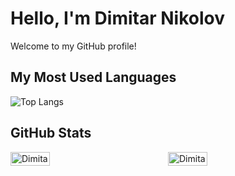 # Hello, I'm Dimitar Nikolov

Welcome to my GitHub profile!

## My Most Used Languages

![Top Langs](https://github-readme-stats.vercel.app/api/top-langs/?username=Dimitar759&layout=compact)

## GitHub Stats

<div style="display: flex; flex-direction: row;">
    <div style="width: 50%;">
        <a href="https://github.com/Dimitar759/github-readme-stats#gh-light-mode-only">
            <img src="https://github-readme-stats.vercel.app/api?username=Dimitar759&show_icons=true&theme=default#gh-light-mode-only" alt="Dimitar's GitHub stats-Light" style="width: 50%;">
        </a>
    </div>
    <div style="width: 50%;">
        <a href="https://github.com/Dimitar759/github-readme-stats#gh-dark-mode-only">
            <img src="https://github-readme-stats.vercel.app/api?username=Dimitar759&show_icons=true&theme=radical" alt="Dimitar's GitHub stats-Dark" style="width: 50%;">
        </a>
    </div>
</div>
